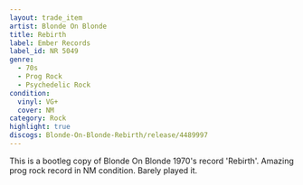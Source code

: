 ```yaml
---
layout: trade_item
artist: Blonde On Blonde
title: Rebirth
label: Ember Records
label_id: NR 5049
genre:
  - 70s
  - Prog Rock
  - Psychedelic Rock
condition:
  vinyl: VG+
  cover: NM
category: Rock
highlight: true
discogs: Blonde-On-Blonde-Rebirth/release/4489997
---
```


This is a bootleg copy of Blonde On Blonde 1970's record 'Rebirth'. Amazing prog rock record in NM condition. Barely played it.
